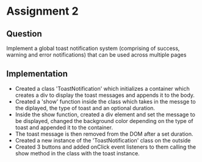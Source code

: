 # Assignment 2

## Question

Implement a global toast notification system (comprising of success, warning and error notifications) that can be used across multiple pages

## Implementation

- Created a class 'ToastNotification' which initializes a container which creates a div to display the toast messages and appends it to the body.
- Created a 'show' function inside the class which takes in the messge to the diplayed, the type of toast and an optional duration.
- Inside the show function, created a div element and set the message to be displayed, changed the background color depending on the type of toast and appended it to the container.
- The toast message is then removed from the DOM after a set duration.
- Created a new instance of the 'ToastNotification' class on the outside
- Created 3 buttons and added onClick event listeners to them calling the show method in the class with the toast instance.
